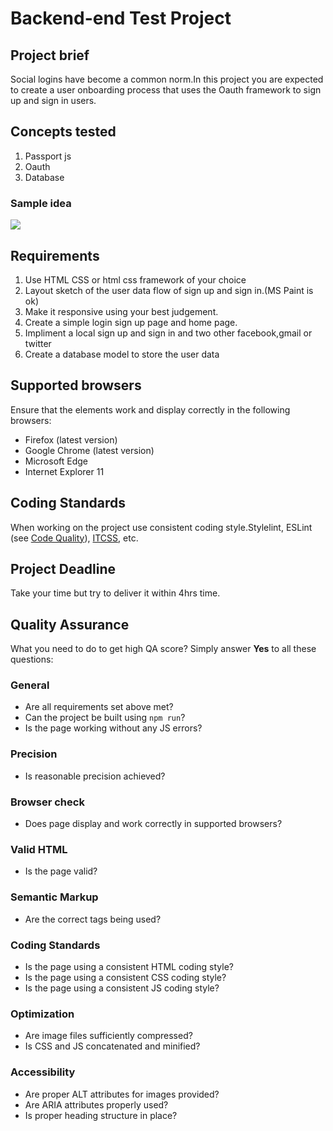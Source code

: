 Backend-end Test Project
======================

## Project brief
Social logins have become a common norm.In this project you are expected to 
create a user onboarding process that uses the Oauth framework to sign up and sign in users.

## Concepts tested
1. Passport js
2. Oauth
3. Database
### Sample idea
![](https://cdn.scotch.io/scotchy-uploads/2013/12/node-authentication.jpg)

## Requirements
1. Use HTML CSS or html css framework of your choice
2. Layout sketch of the user data flow of sign up and sign in.(MS Paint is ok)
3. Make it responsive using your best judgement.
4. Create a simple login sign up page and home page.
5. Impliment a local sign up and sign in and two other facebook,gmail or twitter
6. Create a database model to store the user data

 

## Supported browsers
Ensure that the elements work and display correctly in the following browsers:

- Firefox (latest version)
- Google Chrome (latest version)
- Microsoft Edge
- Internet Explorer 11

## Coding Standards
When working on the project use consistent coding style.Stylelint, ESLint (see [Code Quality](https://www.getchisel.co/docs/development/code-quality/)), [ITCSS](https://www.getchisel.co/docs/development/itcss/), etc.

## Project Deadline
Take your time but try to deliver it within 4hrs time.

## Quality Assurance

What you need to do to get high QA score? Simply answer **Yes** to all these questions:

### General

- Are all requirements set above met?
- Can the project be built using `npm run`?
- Is the page working without any JS errors?

### Precision

- Is reasonable precision achieved?

### Browser check

- Does page display and work correctly in supported browsers?

### Valid HTML

- Is the page valid?

### Semantic Markup

- Are the correct tags being used?

### Coding Standards

- Is the page using a consistent HTML coding style?
- Is the page using a consistent CSS coding style?
- Is the page using a consistent JS coding style?

### Optimization

- Are image files sufficiently compressed?
- Is CSS and JS concatenated and minified?

### Accessibility

- Are proper ALT attributes for images provided?
- Are ARIA attributes properly used?
- Is proper heading structure in place?
